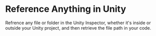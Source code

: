 # Reference Anything in Unity

Refrence any file or folder in the Unity Inspector, whether it's inside or outside your Unity project, and then retrieve the file path in your code.
